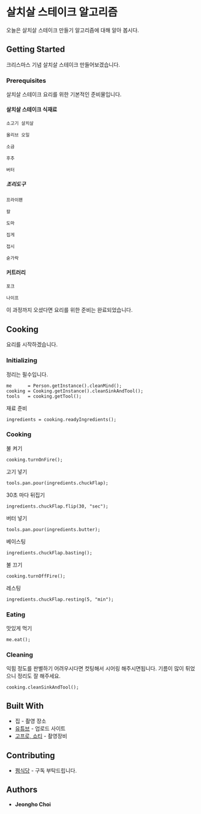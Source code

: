 # 살치살 스테이크 알고리즘

오늘은 살치살 스테이크 만들기 알고리즘에 대해 알아 봅시다.

## Getting Started

크리스마스 기념 살치살 스테이크 만들어보겠습니다.
 
### Prerequisites

살치살 스테이크 요리를 위한 기본적인 준비물입니다.

#### 살치살 스테이크 식재료

```
소고기 살치살
```
```
올리브 오일
```
```
소금
```
```
후추
```
```
버터
```

##### 조리도구

```
프라이팬
```
```
칼
```
```
도마
```
```
집게
```
```
접시
```
```
숟가락
```

#### 커트러리

```
포크
```
```
나이프
```

이 과정까지 오셨다면 요리를 위한 준비는 완료되었습니다.

## Cooking

요리를 시작하겠습니다.

### Initializing

정리는 필수입니다.
```
me      = Person.getInstance().cleanMind();
cooking = Cooking.getInstance().cleanSinkAndTool();
tools   = cooking.getTool();
```

재료 준비
```
ingredients = cooking.readyIngredients();
```

### Cooking

불 켜기
```
cooking.turnOnFire();
```

고기 넣기
```
tools.pan.pour(ingredients.chuckFlap);
```

30초 마다 뒤집기
```
ingredients.chuckFlap.flip(30, "sec");
```

버터 넣기
```
tools.pan.pour(ingredients.butter);
```

베이스팅
```
ingredients.chuckFlap.basting();
```

불 끄기
```
cooking.turnOffFire();
```

레스팅
```
ingredients.chuckFlap.resting(5, "min");
```

### Eating

맛있게 먹기
```
me.eat();
```

### Cleaning

익힘 정도를 판별하기 어려우시다면 컷팅해서 시어링 해주시면됩니다. 기름이 많이 튀었으니 정리도 잘 해주세요.

```
cooking.cleanSinkAndTool();
```


## Built With

* 집 - 촬영 장소
* [유튜브](https://www.youtube.com/@wjdgh) - 업로드 사이트
* [고프로, 쇼티](https://gopro.com/ko/kr/) - 촬영장비

## Contributing

* [쩜식당](https://www.youtube.com/@wjdgh) - 구독 부탁드립니다.

## Authors

* **Jeongho Choi**
